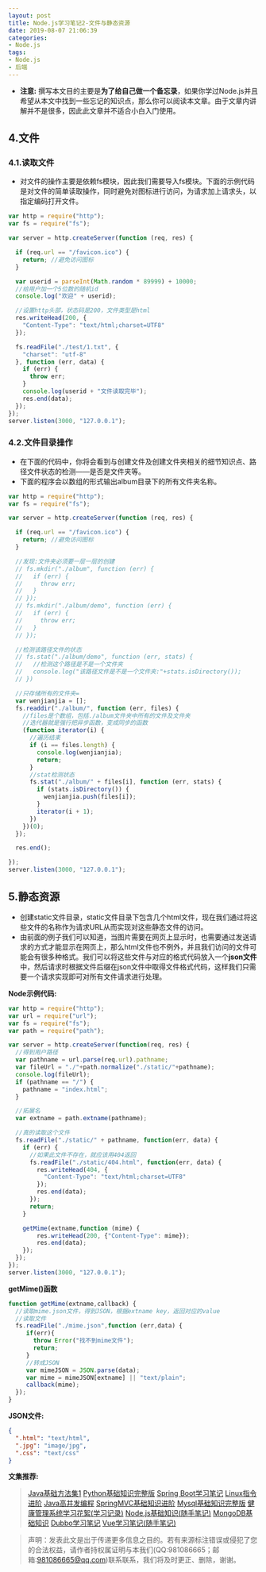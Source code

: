 ```yaml
---
layout: post
title: Node.js学习笔记2-文件与静态资源
date: 2019-08-07 21:06:39
categories:
- Node.js
tags:
- Node.js
- 后端
---
```

- **注意:** 撰写本文目的主要是**为了给自己做一个备忘录**，如果你学过Node.js并且希望从本文中找到一些忘记的知识点，那么你可以阅读本文章。由于文章内讲解并不是很多，因此此文章并不适合小白入门使用。

## 4.文件
### 4.1.读取文件
- 对文件的操作主要是依赖fs模块，因此我们需要导入fs模块。下面的示例代码是对文件的简单读取操作，同时避免对图标进行访问，为请求加上请求头，以指定编码打开文件。

``` js
var http = require("http");
var fs = require("fs");

var server = http.createServer(function (req, res) {

  if (req.url == "/favicon.ico") {
    return; //避免访问图标
  }

  var userid = parseInt(Math.random * 89999) + 10000;
  //给用户加一个5位数的随机id
  console.log("欢迎" + userid);

  //设置http头部，状态码是200，文件类型是html
  res.writeHead(200, {
    "Content-Type": "text/html;charset=UTF8"
  });

  fs.readFile("./test/1.txt", {
    "charset": "utf-8"
  }, function (err, data) {
    if (err) {
      throw err;
    }
    console.log(userid + "文件读取完毕");
    res.end(data);
  });
});
server.listen(3000, "127.0.0.1");
```
### 4.2.文件目录操作
- 在下面的代码中，你将会看到与创建文件及创建文件夹相关的细节知识点、路径文件状态的检测——是否是文件夹等。
- 下面的程序会以数组的形式输出album目录下的所有文件夹名称。
``` js
var http = require("http");
var fs = require("fs");

var server = http.createServer(function (req, res) {

  if (req.url == "/favicon.ico") {
    return; //避免访问图标
  }

  //发现:文件夹必须要一层一层的创建
  // fs.mkdir("./album", function (err) {
  //   if (err) {
  //     throw err;
  //   }
  // });
  // fs.mkdir("./album/demo", function (err) {
  //   if (err) {
  //     throw err;
  //   }
  // });

  //检测该路径文件的状态
  // fs.stat("./album/demo", function (err, stats) {
  //   //检测这个路径是不是一个文件夹
  //   console.log("该路径文件是不是一个文件夹:"+stats.isDirectory());
  // })

  //只存储所有的文件夹=
  var wenjianjia = [];
  fs.readdir("./album/", function (err, files) {
    //files是个数组，包括./album文件夹中所有的文件及文件夹
    //迭代器就是强行把异步函数，变成同步的函数
    (function iterator(i) {
      //遍历结束
      if (i == files.length) {
        console.log(wenjianjia);
        return;
      }
      //stat检测状态
      fs.stat("./album/" + files[i], function (err, stats) {
        if (stats.isDirectory()) {
          wenjianjia.push(files[i]);
        }
        iterator(i + 1);
      })
    })(0);
  });

  res.end();

});
server.listen(3000, "127.0.0.1");
```

## 5.静态资源
- 创建static文件目录，static文件目录下包含几个html文件，现在我们通过将这些文件的名称作为请求URL从而实现对这些静态文件的访问。
- 由前面的例子我们可以知道，当图片需要在网页上显示时，也需要通过发送请求的方式才能显示在网页上，那么html文件也不例外，并且我们访问的文件可能会有很多种格式。我们可以将这些文件与对应的格式代码放入一个**json文件**中，然后请求时根据文件后缀在json文件中取得文件格式代码，这样我们只需要一个请求实现即可对所有文件请求进行处理。

**Node示例代码:**
``` js
var http = require("http");
var url = require("url");
var fs = require("fs");
var path = require("path");

var server = http.createServer(function(req, res) {
  //得到用户路径
  var pathname = url.parse(req.url).pathname;
  var fileUrl = "./"+path.normalize("./static/"+pathname);
  console.log(fileUrl);
  if (pathname == "/") {
    pathname = "index.html";
  }

  //拓展名
  var extname = path.extname(pathname);

  //真的读取这个文件
  fs.readFile("./static/" + pathname, function(err, data) {
    if (err) {
      //如果此文件不存在，就应该用404返回
      fs.readFile("./static/404.html", function(err, data) {
        res.writeHead(404, {
          "Content-Type": "text/html;charset=UTF8"
        });
        res.end(data);
      });
      return;
    }

    getMime(extname,function (mime) {
        res.writeHead(200, {"Content-Type": mime});
        res.end(data);
    });
  });
});
server.listen(3000, "127.0.0.1");
```

**getMime()函数**
``` js
function getMime(extname,callback) {
  //读取mime.json文件，得到JSON，根据extname key，返回对应的value
  //读取文件
  fs.readFile("./mime.json",function (err,data) {
     if(err){
       throw Error("找不到mime文件");
       return;
     }
     //转成JSON
     var mimeJSON = JSON.parse(data);
     var mime = mimeJSON[extname] || "text/plain";
     callback(mime);
  });
}
```

**JSON文件:**
``` json
{
  ".html": "text/html",
  ".jpg": "image/jpg",
  ".css": "text/css"
}
```

**文集推荐:**
> [Java基础方法集1](https://www.jianshu.com/nb/35411761)
> [Python基础知识完整版](https://www.jianshu.com/nb/35412583)
> [Spring Boot学习笔记](https://www.jianshu.com/nb/35490047)
> [Linux指令进阶](https://www.jianshu.com/nb/35411158)
> [Java高并发编程](https://www.jianshu.com/nb/35701647)
> [SpringMVC基础知识进阶](https://www.jianshu.com/nb/36348245)
> [Mysql基础知识完整版](https://www.jianshu.com/nb/36768953)
> [健康管理系统学习花絮(学习记录)](https://www.jianshu.com/nb/36626677)
> [Node.js基础知识(随手笔记)](https://www.jianshu.com/nb/36852271)
> [MongoDB基础知识](https://www.jianshu.com/nb/36850994)
> [Dubbo学习笔记](https://www.jianshu.com/nb/36474207)
> [Vue学习笔记(随手笔记)](https://www.jianshu.com/nb/35411638)

> 声明：发表此文是出于传递更多信息之目的。若有来源标注错误或侵犯了您的合法权益，请作者持权属证明与本我们(QQ:981086665；邮箱:981086665@qq.com)联系联系，我们将及时更正、删除，谢谢。